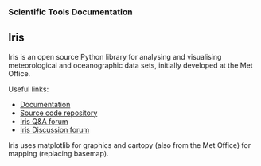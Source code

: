 ### Scientific Tools Documentation

## Iris 
Iris is an open source Python library for analysing and visualising meteorological and oceanographic data sets, initially developed at the Met Office. 

Useful links: 

- [Documentation](https://scitools-iris.readthedocs.io/en/latest/) 
- [Source code repository](​https://github.com/SciTools/iris) 
- [Iris Q&A forum](https://github.com/SciTools/iris/discussions/categories/q-a)
- [Iris Discussion forum](https://github.com/SciTools/iris/discussions)

Iris uses ​matplotlib for graphics and ​cartopy (also from the Met Office) for mapping (replacing ​basemap). 